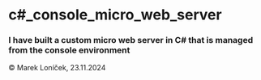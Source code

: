 # c#_console_micro_web_server


### I have built a custom micro web server in C# that is managed from the console environment



&copy; Marek Loníček, 23.11.2024


